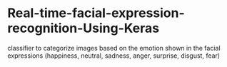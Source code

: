 # Real-time-facial-expression-recognition-Using-Keras
classifier to categorize images based on the emotion shown in the facial expressions (happiness, neutral, sadness, anger, surprise, disgust, fear)
